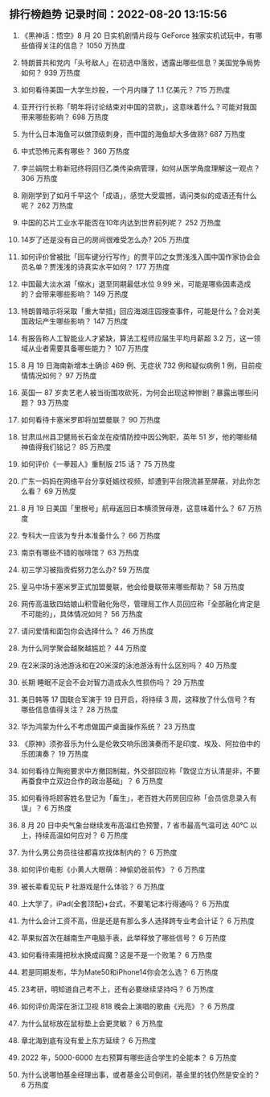 
## 排行榜趋势 记录时间：2022-08-20 13:15:56
  
  1. 《黑神话：悟空》8 月 20 日实机剧情片段与 GeForce 独家实机试玩中，有哪些值得关注的信息？ 1050 万热度
    
  2. 特朗普共和党内「头号敌人」在初选中落败，透露出哪些信息？美国党争局势如何？ 939 万热度
    
  3. 如何看待美国一大学生炒股，一个月内赚了 1.1 亿美元？ 715 万热度
    
  4. 亚开行行长称「明年将讨论结束对中国的贷款」，这意味着什么？可能对我国带来哪些影响？ 698 万热度
    
  5. 为什么日本海鱼可以做顶级刺身，而中国的海鱼却大多做熟? 687 万热度
    
  6. 中式恐怖元素有哪些？ 360 万热度
    
  7. 李兰娟院士称新冠终将回归乙类传染病管理，如何从医学角度理解这一观点？ 306 万热度
    
  8. 刚刚学到了如月千早这个「成语」，感觉大受震撼，请问类似的成语还有什么呢？ 262 万热度
    
  9. 中国的芯片工业水平能否在10年内达到世界前列呢？ 252 万热度
    
  10. 14岁了还是没有自己的房间很难受怎么办? 205 万热度
    
  11. 如何评价曾被批「回车键分行写作」的贾平凹之女贾浅浅入围中国作家协会会员名单？贾浅浅的诗真实水平如何？ 177 万热度
    
  12. 中国最大淡水湖「缩水」退至同期最低水位 9.99 米，可能是哪些因素造成的？会带来哪些影响？ 149 万热度
    
  13. 特朗普暗示将采取「重大举措」回应海湖庄园搜查事件，可能是什么？会对美国政坛产生哪些影响？ 147 万热度
    
  14. 有报告称人工智能业人才紧缺，算法工程师应届生平均月薪超 3.2 万，这一领域从业者需要具备哪些能力？ 107 万热度
    
  15. 8 月 19 日海南新增本土确诊 469 例、无症状 732 例和疑似病例 1 例，目前疫情情况如何？ 97 万热度
    
  16. 英国一 87 岁卖艺老人被当街围攻砍死，为何会出现这种惨剧？暴露出哪些问题？ 93 万热度
    
  17. 如何看待卡塞米罗即将加盟曼联？ 90 万热度
    
  18. 甘肃瓜州县卫健局长石金龙在疫情防控中因公殉职，英年 51 岁，他的哪些精神值得我们铭记？ 85 万热度
    
  19. 如何评价《一拳超人》重制版 215 话？ 75 万热度
    
  20. 广东一妈妈在网络平台分享妊娠纹视频，却遭到平台限流甚至屏蔽，对此你怎么看？ 69 万热度
    
  21. 8 月 19 日美国「里根号」航母返回日本横须贺母港，这意味着什么？ 67 万热度
    
  22. 专科大一应该为专升本准备什么？ 66 万热度
    
  23. 南京有哪些不错的咖啡馆？ 63 万热度
    
  24. 初三学习被指责假努力怎么办? 59 万热度
    
  25. 皇马中场卡塞米罗正式加盟曼联，他会给曼联带来哪些帮助？ 58 万热度
    
  26. 网传高温致四姑娘山积雪融化殆尽，管理局工作人员回应称「全部融化肯定是不可能的」，具体情况如何？ 56 万热度
    
  27. 请问爱情和面包你会选择什么？ 46 万热度
    
  28. 为什么同学聚会越聚越尴尬？ 44 万热度
    
  29. 在2米深的泳池游泳和在20米深的泳池游泳有什么区别吗？ 40 万热度
    
  30. 长期 睡眠不足会不会对智力造成永久性损伤吗？ 29 万热度
    
  31. 美日韩等 17 国联合军演于 19 日开启，将持续 3 周，这释放了什么信号？有哪些信息值得关注？ 28 万热度
    
  32. 华为鸿蒙为什么不考虑做国产桌面操作系统？ 23 万热度
    
  33. 《原神》须弥音乐为什么是伦敦交响乐团演奏而不是印度、埃及、阿拉伯中的乐团演奏？ 19 万热度
    
  34. 如何看待立陶宛要求中方撤回制裁，外交部回应称「敦促立方认清是非，不要再蚕食中立双边合作的政治基础」？ 6 万热度
    
  35. 如何看待将顾客姓名登记为「畜生」，老百姓大药房回应称「会员信息录入有误」？ 6 万热度
    
  36. 8 月 20 日中央气象台继续发布高温红色预警，7 省市最高气温可达 40℃ 以上，持续高温如何应对？ 6 万热度
    
  37. 为什么男公务员往往都喜欢找体制内的？ 6 万热度
    
  38. 如何评价电影《小黄人大眼萌：神偷奶爸前传》？ 6 万热度
    
  39. 被长辈看见玩 P 社游戏是什么体验？ 6 万热度
    
  40. 上大学了，iPad(全套顶配)+台式，不要笔记本行得通吗？ 6 万热度
    
  41. 为什么会计工资不高，但是还是有那么多人选择跨专业考会计证？ 6 万热度
    
  42. 苹果拟首次在越南生产电脑手表，此举释放了哪些信号？ 6 万热度
    
  43. 如何看待索隆把秋水换成阎魔？这是不是一个败笔？ 6 万热度
    
  44. 若是同期发布，华为Mate50和iPhone14你会怎么选？ 6 万热度
    
  45. 23考研，明知道自己考不上，还有必要继续坚持吗？ 6 万热度
    
  46. 如何评价周深在浙江卫视 818 晚会上演唱的歌曲《光亮》？ 6 万热度
    
  47. 为什么鼠标放在鼠标垫上会更灵敏？ 6 万热度
    
  48. 章北海到底有没有爱上东方延续？ 6 万热度
    
  49. 2022 年，5000-6000 左右预算有哪些适合学生的全能本？ 6 万热度
    
  50. 为什么说哪怕基金经理出事，或者基金公司倒闭，基金里的钱仍然是安全的？ 6 万热度
    